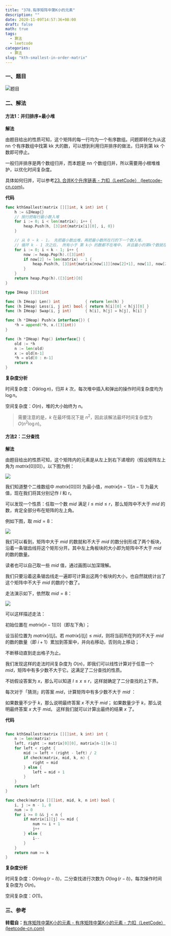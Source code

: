 ```yaml
---
title: "378.有序矩阵中第K小的元素"
description: ""
date: 2020-11-09T14:57:36+08:00
draft: false
math: true
tags: 
  - 算法
  - leetcode
categories: 
  - 算法
slug: "kth-smallest-in-order-matrix"
---
```


### 一、题目

![题目](question.PNG)

### 二、解法

#### 方法1：并归排序+最小堆

**解法**

由题目给出的性质可知，这个矩阵的每一行均为一个有序数组。问题即转化为从这 nn 个有序数组中找第 kk 大的数，可以想到利用归并排序的做法，归并到第 kk 个数即可停止。

一般归并排序是两个数组归并，而本题是 nn 个数组归并，所以需要用小根堆维护，以优化时间复杂度。

具体如何归并，可以参考[23. 合并K个升序链表 - 力扣（LeetCode） (leetcode-cn.com)](https://leetcode-cn.com/problems/merge-k-sorted-lists/)。

**代码**

```go
func kthSmallest(matrix [][]int, k int) int {
	h := &IHeap{}
	// 按行把每行最小数入堆
	for i := 0; i < len(matrix); i++ {
		heap.Push(h, [3]int{matrix[i][0], i, 0})
	}

	// 从 0 ~ k - 1， 先把最小数出堆，再把最小数所在行的下一个数入堆，
	// 循环 k - 1 次之后， 所有小于 第 k小 的数都不在堆中， 并且最小的第k个数就在堆顶
	for i := 0; i < k - 1; i++ {
		now := heap.Pop(h).([3]int)
		if now[2] != len(matrix) - 1 {
			heap.Push(h, [3]int{matrix[now[1]][now[2]+1], now[1], now[2]+1})
		}
	}
	return heap.Pop(h).([3]int)[0]
}

type IHeap [][3]int

func (h IHeap) Len() int           { return len(h) }
func (h IHeap) Less(i, j int) bool { return h[i][0] < h[j][0] }
func (h IHeap) Swap(i, j int)      { h[i], h[j] = h[j], h[i] }

func (h *IHeap) Push(x interface{}) {
	*h = append(*h, x.([3]int))
}

func (h *IHeap) Pop() interface{} {
	old := *h
	n := len(old)
	x := old[n-1]
	*h = old[0 : n-1]
	return x
}
```

**复杂度分析**

时间复杂度：$O(k\log{n})$，归并 $k$ 次，每次堆中插入和弹出的操作时间复杂度均为 $\log{n}$。

空间复杂度：$O(n)$，堆的大小始终为 $n$。

> 需要注意的是，$k$ 在最坏情况下是 $n^2$，因此该解法最坏时间复杂度为 $O(n^2\log{n})$。

#### 方法2：二分查找

**解法**

由题目给出的性质可知，这个矩阵内的元素是从左上到右下递增的（假设矩阵左上角为 $matrix[0][0]$）。以下图为例：

![](p1.png)

我们知道整个二维数组中 $matrix[0][0]$ 为最小值，$matrix[n - 1][n - 1]$ 为最大值，现在我们将其分别记作 $l$ 和 $r$。

可以发现一个性质：任取一个数 $mid$ 满足 $l\leq mid \leq r$，那么矩阵中不大于 $mid$ 的数，肯定全部分布在矩阵的左上角。

例如下图，取 $mid=8$：

![](p2.png)

我们可以看到，矩阵中大于 $mid$ 的数就和不大于 $mid$ 的数分别形成了两个板块，沿着一条锯齿线将这个矩形分开。其中左上角板块的大小即为矩阵中不大于 $mid$ 的数的数量。

读者也可以自己取一些 $mid$ 值，通过画图以加深理解。

我们只要沿着这条锯齿线走一遍即可计算出这两个板块的大小，也自然就统计出了这个矩阵中不大于 $mid$ 的数的个数了。

走法演示如下，依然取 $mid=8$：

![](p3.png)

可以这样描述走法：

初始位置在 $matrix[n - 1][0]$（即左下角）；

设当前位置为 $matrix[i][j]$。若 $matrix[i][j] \leq mid$，则将当前所在列的不大于 $mid$ 的数的数量（即 $i + 1$）累加到答案中，并向右移动，否则向上移动；

不断移动直到走出格子为止。

我们发现这样的走法时间复杂度为 $O(n)$，即我们可以线性计算对于任意一个 $mid$，矩阵中有多少数不大于它。这满足了二分查找的性质。

不妨假设答案为 $x$，那么可以知道 $l\leq x\leq r$，这样就确定了二分查找的上下界。

每次对于「猜测」的答案 $mid$，计算矩阵中有多少数不大于 $mid$ ：

如果数量不少于 $k$，那么说明最终答案 $x$ 不大于 $mid$；
如果数量少于 $k$，那么说明最终答案 $x$ 大于 $mid$。
这样我们就可以计算出最终的结果 $x$ 了。

**代码**

```go

func kthSmallest(matrix [][]int, k int) int {
    n := len(matrix)
    left, right := matrix[0][0], matrix[n-1][n-1]
    for left < right {
        mid := left + (right - left) / 2
        if check(matrix, mid, k, n) {
            right = mid
        } else {
            left = mid + 1
        }
    }
    return left
}

func check(matrix [][]int, mid, k, n int) bool {
    i, j := n - 1, 0
    num := 0
    for i >= 0 && j < n {
        if matrix[i][j] <= mid {
            num += i + 1
            j++
        } else {
            i--
        }
    }
    return num >= k
}
```

**复杂度分析**

时间复杂度：$O(n\log(r-l))$，二分查找进行次数为 $O(\log(r-l))$，每次操作时间复杂度为 $O(n)$。

空间复杂度：$O(1)$。

### 三、参考

**转载自：**[有序矩阵中第K小的元素 - 有序矩阵中第K小的元素 - 力扣（LeetCode） (leetcode-cn.com)](https://leetcode-cn.com/problems/kth-smallest-element-in-a-sorted-matrix/solution/you-xu-ju-zhen-zhong-di-kxiao-de-yuan-su-by-leetco/)